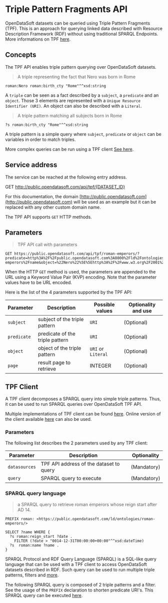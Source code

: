 # Triple Pattern Fragments API

OpenDataSoft datasets can be queried using Triple Pattern Fragments (TPF). This is an approach for querying linked data described with Resource Description Framework (RDF) without using traditional SPARQL Endpoints. More informations on TPF [here](http://linkeddatafragments.org/).

## Concepts

The TPF API enables triple pattern querying over OpenDataSoft datasets.

> A triple representing the fact that Nero was born in Rome

```shell
roman:Nero roman:birth_cty "Rome"^^xsd:string
```

A `triple` can be seen as a fact described by a `subject`, a `predicate` and an `object`.
Those 3 elements are represented with a `Unique Resource Identifier (URI)`. An object can also
be described with a `Literal`.

> A triple pattern matching all subjects born in Rome

```shell
?s roman:birth_cty "Rome"^^xsd:string
```

A triple pattern is a simple query where `subject`, `predicate` or `object` can be variables in order
to match triples.

More complex queries can be run using a TPF client [See here](#tpf-client).

## Service address

The service can be reached at the following entry address.

GET http://public.opendatasoft.com/api/tpf/{DATASET_ID}

For this documentation, the domain [http://public.opendatasoft.com](http://public.opendatasoft.com) will be used as an example but it can be replaced with any other custom domain name.

The TPF API supports `GET` HTTP methods.

## Parameters

> TPF API call with parameters

```http
GET https://public.opendatasoft.com/api/tpf/roman-emperors/?predicate=http%3A%2F%2Fpublic.opendatasoft.com%3A8000%2Fld%2Fontologies%2Froman-emperors%2Fname&object=%22Nero%22%5E%5Ehttp%3A%2F%2Fwww.w3.org%2F2001%2FXMLSchema%23string
```

When the HTTP `GET` method is used, the parameters are appended to the URL using a Keyword Value Pair (KVP)
encoding. Note that the parameter values have to be URL encoded.

Here is the list of the 4 parameters supported by the TPF API:

Parameter | Description | Possible values | Optionality and use
--------- | ----------- | --------------- | -------------------
`subject` | subject of the triple pattern | `URI` | (Optional)
`predicate` | predicate of the triple pattern | `URI` | (Optional)
`object` | object of the triple pattern | `URI` or `Literal` | (Optional)
`page` | result page to retrieve | INTEGER | (Optional)

## TPF Client

A TPF client decomposes a SPARQL query into simple triple patterns. Thus, it can be used to run SPARQL queries over OpenDataSoft TPF API.

Multiple implementations of TPF client can be found [here](http://linkeddatafragments.org/software/). Online version of the client available [here](http://client.linkeddatafragments.org/) can also be used.

### Parameters

The following list describes the 2 parameters used by any TPF client:

Parameter | Description | Optionality
--------- | ----------- | -----------
`datasources` | TPF API address of the dataset to query | (Mandatory)
`query` | SPARQL query to execute | (Mandatory)

### SPARQL query language

> a SPARQL query to retrieve roman emperors whose reign start after AD 14.

```turtle
PREFIX roman: <https://public.opendatasoft.com/ld/ontologies/roman-emperors/>

SELECT ?name WHERE {
  ?s roman:reign_start ?date .
    FILTER (?date > "0014-12-31T00:00:00+00:00"^^xsd:dateTime)
  ?s  roman:name ?name .
}
```

SPARQL Protocol and RDF Query Language (SPARQL) is a SQL-like query language that can be used with a TPF client to access OpenDataSoft datasets described in RDF. Such query can be used to run multiple triple patterns, filters and [more](https://www.w3.org/TR/rdf-sparql-query/).

The following SPARQL query is composed of 2 triple patterns and a filter. See the usage of the
`PREFIX` declaration to shorten predicate URI's. This SPARQL query can be executed [here](http://client.linkeddatafragments.org/#datasources=https%3A%2F%2Fpublic.opendatasoft.com%2Fapi%2Ftpf%2Froman-emperors%2F&query=PREFIX%20roman%3A%20%3Chttps%3A%2F%2Fpublic.opendatasoft.com%2Fld%2Fontologies%2Froman-emperors%2F%3E%0A%0ASELECT%20%3Fname%20WHERE%20%7B%0A%20%20%3Fs%20roman%3Areign_start%20%3Fdate%20.%0A%20%20%20%20FILTER%20(%3Fdate%20%3E%20%220014-12-31T00%3A00%3A00%2B00%3A00%22%5E%5Exsd%3AdateTime)%0A%20%20%3Fs%20%20roman%3Aname%20%3Fname%20.%0A%7D).

